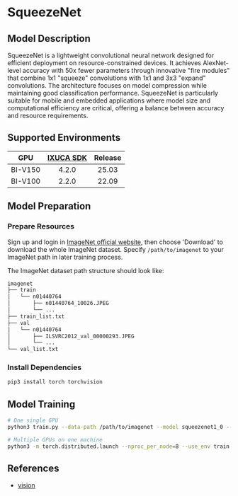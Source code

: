 # SqueezeNet

## Model Description

SqueezeNet is a lightweight convolutional neural network designed for efficient deployment on resource-constrained
devices. It achieves AlexNet-level accuracy with 50x fewer parameters through innovative "fire modules" that combine 1x1
"squeeze" convolutions with 1x1 and 3x3 "expand" convolutions. The architecture focuses on model compression while
maintaining good classification performance. SqueezeNet is particularly suitable for mobile and embedded applications
where model size and computational efficiency are critical, offering a balance between accuracy and resource
requirements.

## Supported Environments

| GPU    | [IXUCA SDK](https://gitee.com/deep-spark/deepspark#%E5%A4%A9%E6%95%B0%E6%99%BA%E7%AE%97%E8%BD%AF%E4%BB%B6%E6%A0%88-ixuca) | Release |
| :----: | :----: | :----: |
| BI-V150 | 4.2.0     |  25.03  |
| BI-V100 | 2.2.0     |  22.09  |

## Model Preparation

### Prepare Resources

Sign up and login in [ImageNet official website](https://www.image-net.org/index.php), then choose 'Download' to
download the whole ImageNet dataset. Specify `/path/to/imagenet` to your ImageNet path in later training process.

The ImageNet dataset path structure should look like:

```bash
imagenet
├── train
│   └── n01440764
│       ├── n01440764_10026.JPEG
│       └── ...
├── train_list.txt
├── val
│   └── n01440764
│       ├── ILSVRC2012_val_00000293.JPEG
│       └── ...
└── val_list.txt
```

### Install Dependencies

```bash
pip3 install torch torchvision
```

## Model Training

```bash
# One single GPU
python3 train.py --data-path /path/to/imagenet --model squeezenet1_0 --lr 0.001

# Multiple GPUs on one machine
python3 -m torch.distributed.launch --nproc_per_node=8 --use_env train.py --data-path /path/to/imagenette --model squeezenet1_0 --lr 0.001
```

## References

- [vision](https://github.com/pytorch/vision/blob/main/torchvision/models/squeezenet.py)
